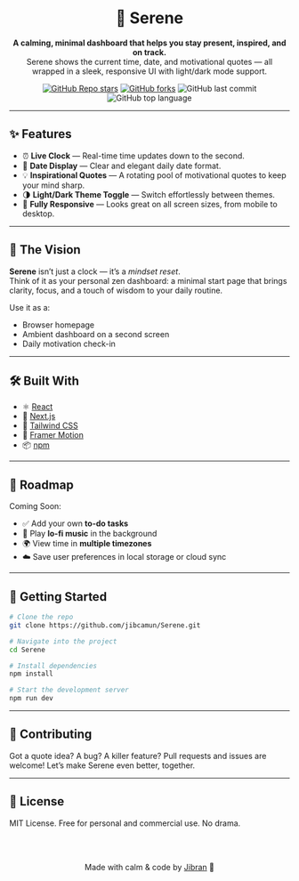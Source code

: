 <div align="center">

# 🌿 Serene

**A calming, minimal dashboard that helps you stay present, inspired, and on track.**  
Serene shows the current time, date, and motivational quotes — all wrapped in a sleek, responsive UI with light/dark mode support.

[![GitHub Repo stars](https://img.shields.io/github/stars/jibcamun/Serene?style=social)](https://github.com/jibcamun/Serene/stargazers)
[![GitHub forks](https://img.shields.io/github/forks/jibcamun/Serene?style=social)](https://github.com/jibcamun/Serene/network/members)
![GitHub last commit](https://img.shields.io/github/last-commit/jibcamun/Serene)
![GitHub top language](https://img.shields.io/github/languages/top/jibcamun/Serene)

</div>

---

## ✨ Features

- ⏰ **Live Clock** — Real-time time updates down to the second.  
- 📅 **Date Display** — Clear and elegant daily date format.  
- 💡 **Inspirational Quotes** — A rotating pool of motivational quotes to keep your mind sharp.  
- 🌗 **Light/Dark Theme Toggle** — Switch effortlessly between themes.  
- 📱 **Fully Responsive** — Looks great on all screen sizes, from mobile to desktop.  

---

## 🧠 The Vision

**Serene** isn’t just a clock — it’s a *mindset reset*.  
Think of it as your personal zen dashboard: a minimal start page that brings clarity, focus, and a touch of wisdom to your daily routine.

Use it as a:

- Browser homepage  
- Ambient dashboard on a second screen  
- Daily motivation check-in  

---

## 🛠️ Built With

- ⚛️ [React](https://reactjs.org/)  
- 🔼 [Next.js](https://nextjs.org/)  
- 🎨 [Tailwind CSS](https://tailwindcss.com/)  
- 🧩 [Framer Motion](https://www.framer.com/motion/)  
- 📦 [npm](https://www.npmjs.com/)  

---

## 🧭 Roadmap

Coming Soon:

- ✅ Add your own **to-do tasks**  
- 🎵 Play **lo-fi music** in the background  
- 🌍 View time in **multiple timezones**  
- ☁️ Save user preferences in local storage or cloud sync  

---

## 🚀 Getting Started

```bash
# Clone the repo
git clone https://github.com/jibcamun/Serene.git

# Navigate into the project
cd Serene

# Install dependencies
npm install

# Start the development server
npm run dev
```

---

## 🤝 Contributing
Got a quote idea? A bug? A killer feature?
Pull requests and issues are welcome! Let’s make Serene even better, together.

---

## 📄 License
MIT License.
Free for personal and commercial use. No drama.

<br><br>

<div align="center"> Made with calm & code by <a href="https://github.com/jibcamun">Jibran</a> 🌱 </div>
